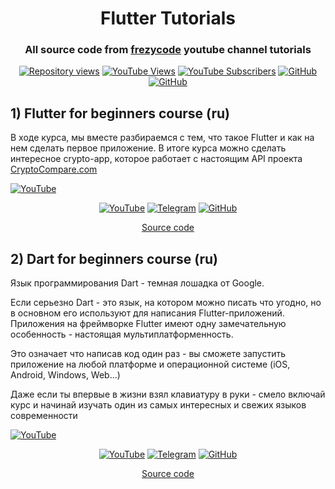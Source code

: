 <h1 align="center">Flutter Tutorials </h1>
<h3 align="center">
All source code from <a href="https://www.youtube.com/playlist?list=PLtUuja72DaLIiIYLQP7rUjxItkDjHcSMw">frezycode</a> youtube channel tutorials
</h3>

<p align="center">
<a href="https://github.com/Frezyx/flutter_tutorials"><img src="https://hits.dwyl.com/Frezyx/flutter_tutorials.svg?style=flat" alt="Repository views"></a>
<a href="https://www.youtube.com/channel/UC6AUmyr2zEhYrpwmETUektw"><img src="https://img.shields.io/youtube/channel/views/UC6AUmyr2zEhYrpwmETUektw" alt="YouTube Views"></a>
<a href="https://www.youtube.com/channel/UC6AUmyr2zEhYrpwmETUektw"><img src="https://img.shields.io/youtube/channel/subscribers/UC6AUmyr2zEhYrpwmETUektw" alt="YouTube Subscribers"></a>
<a href="https://github.com/Frezyx"><img src="https://img.shields.io/github/followers/Frezyx?label=Follow" alt="GitHub"></a>
<a href="https://github.com/Frezyx/flutter_tutorials"><img src="https://img.shields.io/github/stars/Frezyx/flutter_tutorials?style=social" alt="GitHub"></a>
</p>

## 1) Flutter for beginners course (ru)
В ходе курса, мы вместе разбираемся с тем, что такое Flutter и как на нем сделать первое приложение. В итоге курса можно сделать интересное crypto-app, которое работает с настоящим API проекта [CryptoCompare.com](https://min-api.cryptocompare.com/)

<a  href="https://www.youtube.com/watch?v=FI-VshKxDZ0&list=PLtUuja72DaLIiIYLQP7rUjxItkDjHcSMw&index=1&t=1s&ab_channel=%D0%A1%D1%82%D0%B0%D1%81%D0%98%D0%BB%D1%8C%D0%B8%D0%BD"><img src="https://img.youtube.com/vi/FI-VshKxDZ0/maxresdefault.jpg" alt="YouTube"></a>

<p align="center">
<a href="https://www.youtube.com/watch?v=FI-VshKxDZ0&list=PLtUuja72DaLIiIYLQP7rUjxItkDjHcSMw&index=1&t=1s&ab_channel=%D0%A1%D1%82%D0%B0%D1%81%D0%98%D0%BB%D1%8C%D0%B8%D0%BD"><img src="https://img.shields.io/badge/YouTube-FF0000?style=for-the-badge&logo=youtube&logoColor=white" alt="YouTube"></a>
<a href="https://t.me/frezycode"><img src="https://img.shields.io/badge/Telegram-2CA5E0?style=for-the-badge&logo=telegram&logoColor=white" alt="Telegram"></a>
<a href="https://github.com/Frezyx/flutter_tutorials/tree/main/crypto_coins_list"><img src="https://img.shields.io/badge/GitHub-100000?style=for-the-badge&logo=github&logoColor=white" alt="GitHub"></a>
</p>
<p align="center"><a href="https://github.com/Frezyx/flutter_tutorials/tree/main/crypto_coins_list">Source code</a></p>


## 2) Dart for beginners course (ru)
Язык программирования Dart - темная лошадка от Google. 

Если серьезно Dart - это язык, на котором можно писать что угодно, но в основном его используют для написания Flutter-приложений. Приложения на фреймворке Flutter имеют одну замечательную особенность - настоящая мультиплатформенность. 

Это означает что написав код один раз - вы сможете запустить приложение на любой платформе и операционной системе (iOS, Android, Windows, Web...)  

Даже если ты впервые в жизни взял клавиатуру в руки - смело включай курс и начинай изучать один из самых интересных и свежих  языков современности

<a  href="https://www.youtube.com/watch?v=X4NJJF48o6c&list=PLtUuja72DaLLAo63Zsn1UsLONDafJKWrl&ab_channel=%D0%A1%D1%82%D0%B0%D1%81%D0%98%D0%BB%D1%8C%D0%B8%D0%BD"><img src="https://img.youtube.com/vi/dFNGGoQImUk/maxresdefault.jpg" alt="YouTube"></a>

<p align="center">
<a href="https://www.youtube.com/watch?v=X4NJJF48o6c&list=PLtUuja72DaLLAo63Zsn1UsLONDafJKWrl&ab_channel=%D0%A1%D1%82%D0%B0%D1%81%D0%98%D0%BB%D1%8C%D0%B8%D0%BD"><img src="https://img.shields.io/badge/YouTube-FF0000?style=for-the-badge&logo=youtube&logoColor=white" alt="YouTube"></a>
<a href="https://t.me/frezycode"><img src="https://img.shields.io/badge/Telegram-2CA5E0?style=for-the-badge&logo=telegram&logoColor=white" alt="Telegram"></a>
<a href="https://github.com/Frezyx/flutter_tutorials/tree/main/dart_tutorials"><img src="https://img.shields.io/badge/GitHub-100000?style=for-the-badge&logo=github&logoColor=white" alt="GitHub"></a>
</p>
<p align="center"><a href="https://github.com/Frezyx/flutter_tutorials/tree/main/dart_tutorials">Source code</a></p>